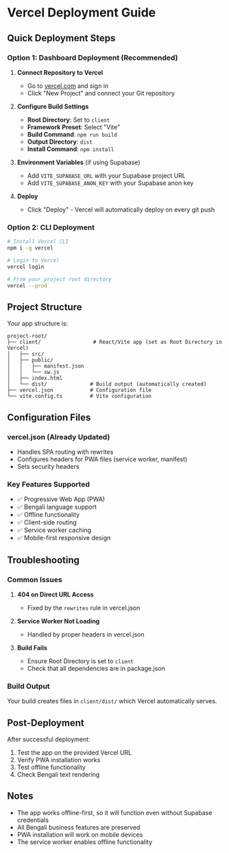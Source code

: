 # Vercel Deployment Guide

## Quick Deployment Steps

### Option 1: Dashboard Deployment (Recommended)

1. **Connect Repository to Vercel**
   - Go to [vercel.com](https://vercel.com) and sign in
   - Click "New Project" and connect your Git repository

2. **Configure Build Settings**
   - **Root Directory**: Set to `client`
   - **Framework Preset**: Select "Vite" 
   - **Build Command**: `npm run build`
   - **Output Directory**: `dist`
   - **Install Command**: `npm install`

3. **Environment Variables** (if using Supabase)
   - Add `VITE_SUPABASE_URL` with your Supabase project URL
   - Add `VITE_SUPABASE_ANON_KEY` with your Supabase anon key

4. **Deploy**
   - Click "Deploy" - Vercel will automatically deploy on every git push

### Option 2: CLI Deployment

```bash
# Install Vercel CLI
npm i -g vercel

# Login to Vercel
vercel login

# From your project root directory
vercel --prod
```

## Project Structure

Your app structure is:
```
project-root/
├── client/                 # React/Vite app (set as Root Directory in Vercel)
│   ├── src/
│   ├── public/
│   │   ├── manifest.json
│   │   └── sw.js
│   ├── index.html
│   └── dist/              # Build output (automatically created)
├── vercel.json            # Configuration file
└── vite.config.ts         # Vite configuration
```

## Configuration Files

### vercel.json (Already Updated)
- Handles SPA routing with rewrites
- Configures headers for PWA files (service worker, manifest)
- Sets security headers

### Key Features Supported
- ✅ Progressive Web App (PWA)
- ✅ Bengali language support
- ✅ Offline functionality
- ✅ Client-side routing
- ✅ Service worker caching
- ✅ Mobile-first responsive design

## Troubleshooting

### Common Issues

1. **404 on Direct URL Access**
   - Fixed by the `rewrites` rule in vercel.json

2. **Service Worker Not Loading**
   - Handled by proper headers in vercel.json

3. **Build Fails**
   - Ensure Root Directory is set to `client`
   - Check that all dependencies are in package.json

### Build Output
Your build creates files in `client/dist/` which Vercel automatically serves.

## Post-Deployment

After successful deployment:
1. Test the app on the provided Vercel URL
2. Verify PWA installation works
3. Test offline functionality
4. Check Bengali text rendering

## Notes

- The app works offline-first, so it will function even without Supabase credentials
- All Bengali business features are preserved
- PWA installation will work on mobile devices
- The service worker enables offline functionality